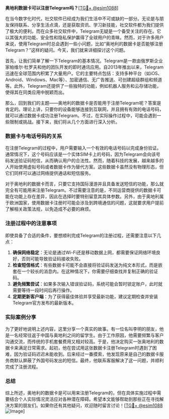 **奥地利数据卡可以注册Telegram吗？**[[TG💪+ @esim1088](https://t.me/s/esim1088)]

在当今数字化时代，社交软件已经成为我们生活中不可或缺的一部分。无论是与朋友保持联系、分享生活点滴，还是获取资讯、学习新技能，社交软件都为我们提供了极大的便利。而在众多社交软件中，Telegram无疑是一个备受关注的存在。它以其强大的功能、安全性和隐私保护赢得了全球用户的青睐。然而，对于许多用户来说，使用Telegram时总会遇到一些小问题，比如“奥地利的数据卡是否能够注册Telegram？”这样的疑问。今天，我们就来详细探讨这个问题。

首先，让我们简单了解一下Telegram的基本情况。Telegram是一款由俄罗斯企业家帕维尔·杜罗夫和他的团队开发的即时通讯应用。自2013年推出以来，Telegram迅速在全球范围内积累了大量用户。它的主要特点包括：支持多种平台（如iOS、Android、Windows、Mac等）、加密通信、无广告推送、可创建超级群组和频道等。此外，Telegram还提供了一些独特的功能，例如机器人服务和云存储功能，使得其在同类应用中脱颖而出。

那么，回到我们的主题——奥地利的数据卡是否能用于注册Telegram呢？答案是肯定的。理论上讲，只要你的设备能够连接到互联网，并且拥有有效的电话号码，就可以通过数据卡成功注册Telegram。不过，在实际操作过程中，可能会遇到一些限制或挑战。接下来，我们将从几个方面进行深入分析。

### 数据卡与电话号码的关系

在注册Telegram的过程中，用户需要输入一个有效的电话号码以完成身份验证。通常情况下，这个号码应该是一个实体SIM卡上的号码，因为Telegram会向该号码发送验证码短信，从而确认用户的合法性。然而，随着科技的发展，越来越多的人开始使用虚拟号码或者数据卡作为替代方案。这些数据卡虽然没有物理形态，但它们同样可以通过网络提供通话和短信服务。

对于奥地利的数据卡而言，只要它支持国际漫游并且具备发送短信的功能，那么就完全有可能用来注册Telegram。不过需要注意的是，不同运营商提供的数据卡可能在功能上存在差异，因此在选择时要特别留意其具体参数。另外，由于奥地利属于欧洲国家，使用数据卡注册时可能会涉及到跨境通信的问题，这就要求用户提前了解相关政策法规，以免造成不必要的麻烦。

### 注册过程中的注意事项

即使具备了合适的条件，要想顺利完成Telegram的注册过程，还需要注意以下几点：

1. **确保网络稳定**：无论是通过Wi-Fi还是移动数据上网，都需要保证网络环境良好，否则可能导致验证码接收失败。
2. **检查短信格式**：有些数据卡可能不会直接将验证码发送为纯文本形式，而是嵌套在一个较长的消息内。在这种情况下，你需要仔细查找并复制正确的验证码。
3. **避免频繁尝试**：如果多次输入错误验证码，系统可能会暂时锁定账户，此时就需要等待一段时间后再行操作。
4. **定期更新客户端**：为了获得最佳体验并享受最新功能，建议定期检查并安装Telegram官方发布的最新版本。

### 实际案例分享

为了更好地说明上述内容，这里分享一个真实的故事。有一位名叫李明的朋友，他是一名经常往返于中国与奥地利之间的留学生。由于工作原因，他需要频繁与客户沟通交流，而传统的手机套餐费用又相对较高。于是，他决定购买一张奥地利的数据卡来满足日常需求。起初，他在尝试用这张数据卡注册Telegram时遇到了困难，因为验证码迟迟未能收到。后来经过一番摸索，他发现原来是自己的数据卡服务商默认屏蔽了外国号码发出的短信。最终，他联系客服解决了这一问题，并顺利完成了注册流程。

### 总结

综上所述，奥地利的数据卡是可以用来注册Telegram的，但在具体实施过程中需要结合个人实际情况灵活应对各种潜在障碍。希望本文能够帮助到那些正在寻找解决方案的朋友们。如果你还有其他疑问，欢迎随时留言讨论！[[TG💪+ @esim1088](https://t.me/s/esim1088) ![Image](https://i.postimg.cc/4NQfJmqS/Snipaste-2025-05-13-00-14-12.png)]